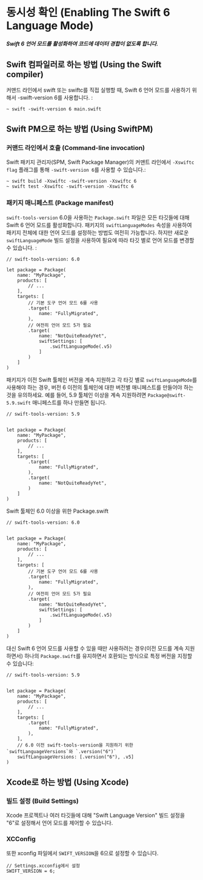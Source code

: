 # 동시성 확인 (Enabling The Swift 6 Language Mode)
##### Swift 6 언어 모드를 활성화하여 코드에 데이터 경합이 없도록 합니다.

## Swift 컴파일러로 하는 방법 (Using the Swift compiler)
커맨드 라인에서 swift 또는 swiftc를 직접 실행할 때, Swift 6 언어 모드를 사용하기 위해서 -swift-version 6를 사용합니다. :
```
~ swift -swift-version 6 main.swift
```

## Swift PM으로 하는 방법 (Using SwiftPM)
### 커맨드 라인에서 호츌 (Command-line invocation)
Swift 패키지 관리자(SPM, Swift Package Manager)의 커맨트 라인에서 `-Xswiftc flag` 플래그를 통해 `-swift-version 6`를 사용할 수 있습니다.:
```
~ swift build -Xswiftc -swift-version -Xswiftc 6
~ swift test -Xswiftc -swift-version -Xswiftc 6
```

### 패키지 매니페스트 (Package manifest)
`swift-tools-version` 6.0을 사용하는 `Package.swift` 파일은 모든 타깃들에 대해 Swift 6 언어 모드를 활성화합니다. 패키지의 `swiftLanguageModes` 속성을 사용하여 패키지 전체에 대한 언어 모드를 설정하는 방법도 여전히 가능합니다. 하지만 새로운 `swiftLanguageMode` 빌드 설정을 사용하여 필요에 따라 타깃 별로 언어 모드를 변경할 수 있습니다. :
```
// swift-tools-version: 6.0

let package = Package(
    name: "MyPackage",
    products: [
        // ...
    ],
    targets: [
        // 기본 도구 언어 모드 6를 사용
        .target(
            name: "FullyMigrated",
        ),
        // 여전히 언어 모드 5가 필요
        .target(
            name: "NotQuiteReadyYet",
            swiftSettings: [
                .swiftLanguageMode(.v5)
            ]
        )
    ]
)
```
패키지가 이전 Swift 툴체인 버전을 계속 지원하고 각 타깃 별로 `swiftLanguageMode`를 사용해야 하는 경우, 버전 6 이전의 툴체인에 대한 버전별 매니페스트를 만들어야 하는 것을 유의하세요. 예를 들어, 5.9 툴체인 이상을 계속 지원하려면 `Package@swift-5.9.swift` 매니페스트를 하나 만들면 됩니다.
```
// swift-tools-version: 5.9


let package = Package(
    name: "MyPackage",
    products: [
        // ...
    ],
    targets: [
        .target(
            name: "FullyMigrated",
        ),
        .target(
            name: "NotQuiteReadyYet",
        )
    ]
)
```
Swift 툴체인 6.0 이상을 위한 Package.swift
```
// swift-tools-version: 6.0


let package = Package(
    name: "MyPackage",
    products: [
        // ...
    ],
    targets: [
        // 기본 도구 언어 모드 6를 사용
        .target(
            name: "FullyMigrated",
        ),
        // 여전히 언어 모드 5가 필요
        .target(
            name: "NotQuiteReadyYet",
            swiftSettings: [
                .swiftLanguageMode(.v5)
            ]
        )
    ]
)
```
대신 Swift 6 언어 모드를 사용할 수 있을 때만 사용하려는 경우(이전 모드를 계속 지원하면서) 하나의 `Package.swift`를 유지하면서 호환되는 방식으로 특정 버전을 지정할 수 있습니다:
```
// swift-tools-version: 5.9


let package = Package(
    name: "MyPackage",
    products: [
        // ...
    ],
    targets: [
        .target(
            name: "FullyMigrated",
        ),
    ],
    // 6.0 이전 swift-tools-version을 지원하기 위한 `swiftLanguageVersions`와 `.version("6")`
    swiftLanguageVersions: [.version("6"), .v5]
)
```

## Xcode로 하는 방법 (Using Xcode)
### 빌드 설정 (Build Settings)
Xcode 프로젝트나 여러 타깃들에 대해 "Swift Language Version" 빌드 설정을 "6"로 설정해서 언어 모드를 제어할 수 있습니다.
### XCConfig
또한 xconfig 파일에서 `SWIFT_VERSION`을 6으로 설정할 수 있습니다.
```
// Settings.xcconfig에서 설정
SWIFT_VERSION = 6;
```
